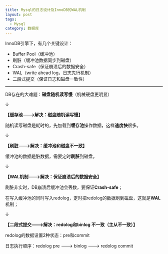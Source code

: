 ```yaml
---
title: Mysql的日志设计及InnoDB的WAL机制
layout: post
tags:
  - Mysql
category: 数据库
---
```


InnoDB引擎下，有几个关键设计：
* Buffer Pool（缓冲池）
* 刷脏（缓冲池数据同步到磁盘）
* Crash-safe（保证崩溃后的数据安全）
* WAL（write ahead log，日志先行机制）
* 二段式提交（保证日志和磁盘一致性）

***



DB存在的大难题：**磁盘随机读写慢**（机械硬盘更明显）

↓

**【缓存池--->解决：磁盘随机读写慢】**

随机读写磁盘是耗时的，先加载到**缓存池**操作数据，这样**速度快**很多。

↓

**【刷脏--->解决：缓冲池和磁盘不一致】**

缓冲池的数据是脏数据，需要定时**刷脏**到磁盘。

↓

**【WAL机制--->解决：保证崩溃后的数据安全】**

刷脏非实时，DB崩溃后缓冲池会丢数，要保证**Crash-safe**；

在写入缓冲池的同时写入redolog，定时把redolog的数据刷到磁盘，这就是**WAL**机制；

↓

**【二段式提交--->解决：redolog和binlog 不一致（主从不一致）】**

redolog的数据设置2种状态：pre和commit

日志执行顺序：redolog pre ---> binlog ---> redolog commit

